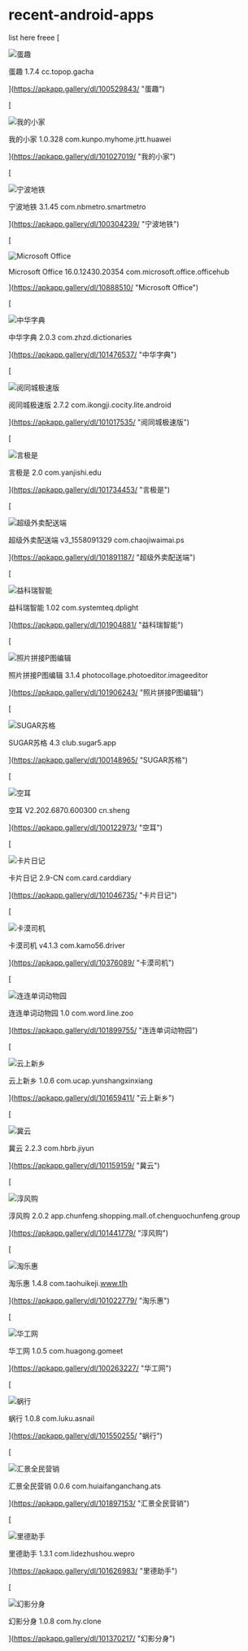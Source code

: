 # recent-android-apps
list here freee
[

![蛋趣](https://i3.wp.com/appimg3.apkapp.gallery/hwmarket/files/application/icon144/dabc4e9efbd24c4c95195ba2e18e262c.png?w=58)

蛋趣 1.7.4 cc.topop.gacha



](https://apkapp.gallery/dl/100529843/ "蛋趣")

[

![我的小家](https://i3.wp.com/appimg3.apkapp.gallery/hwmarket/files/application/icon144/64/2efe13a0e35f47209452f1cfffbb6b55.png?w=58)

我的小家 1.0.328 com.kunpo.myhome.jrtt.huawei



](https://apkapp.gallery/dl/101027019/ "我的小家")

[

![宁波地铁](https://i3.wp.com/appimg3.apkapp.gallery/hwmarket/files/application/icon144/88f932fa50944e99b65fa7598f5e41ae.png?w=58)

宁波地铁 3.1.45 com.nbmetro.smartmetro



](https://apkapp.gallery/dl/100304239/ "宁波地铁")

[

![Microsoft Office](https://i3.wp.com/appimg3.apkapp.gallery/hwmarket/files/application/icon144/8852b24cee584679a552022f0553b6c8.png?w=58)

Microsoft Office 16.0.12430.20354 com.microsoft.office.officehub



](https://apkapp.gallery/dl/10888510/ "Microsoft Office")

[

![中华字典](https://i3.wp.com/appimg3.apkapp.gallery/hwmarket/files/application/icon144/62ce9d4898c34ae68c7b3b0c748c0a61.png?w=58)

中华字典 2.0.3 com.zhzd.dictionaries



](https://apkapp.gallery/dl/101476537/ "中华字典")

[

![阅同城极速版](https://i3.wp.com/appimg3.apkapp.gallery/hwmarket/files/application/icon144/1f419186d27846c9a57a0a1952fc7372.png?w=58)

阅同城极速版 2.7.2 com.ikongji.cocity.lite.android



](https://apkapp.gallery/dl/101017535/ "阅同城极速版")

[

![言极是](https://i3.wp.com/appimg3.apkapp.gallery/hwmarket/files/application/icon144/03e469c144754143b9ff34f08d6acae9.png?w=58)

言极是 2.0 com.yanjishi.edu



](https://apkapp.gallery/dl/101734453/ "言极是")

[

![超级外卖配送端](https://i3.wp.com/appimg3.apkapp.gallery/hwmarket/files/application/icon144/abe08c76976d40c29c398f98eb00571e.png?w=58)

超级外卖配送端 v3\_1558091329 com.chaojiwaimai.ps



](https://apkapp.gallery/dl/101891187/ "超级外卖配送端")

[

![益科瑞智能](https://i3.wp.com/appimg3.apkapp.gallery/hwmarket/files/application/icon144/e4f30bddf02246d1bedfb2b16a33b504.png?w=58)

益科瑞智能 1.02 com.systemteq.dplight



](https://apkapp.gallery/dl/101904881/ "益科瑞智能")

[

![照片拼接P图编辑](https://i3.wp.com/appimg3.apkapp.gallery/hwmarket/files/application/icon144/1a6f610ba85c438d9399a74a6f6e27b6.png?w=58)

照片拼接P图编辑 3.1.4 photocollage.photoeditor.imageeditor



](https://apkapp.gallery/dl/101906243/ "照片拼接P图编辑")

[

![SUGAR苏格](https://i3.wp.com/appimg3.apkapp.gallery/hwmarket/files/application/icon144/d2350f534f0142acae243cb67aec37ed.png?w=58)

SUGAR苏格 4.3 club.sugar5.app



](https://apkapp.gallery/dl/100148965/ "SUGAR苏格")

[

![空耳](https://i3.wp.com/appimg3.apkapp.gallery/hwmarket/files/application/icon144/de1c0a80ad6f48b29e14ee8f7d3e5b92.png?w=58)

空耳 V2.202.6870.600300 cn.sheng



](https://apkapp.gallery/dl/100122973/ "空耳")

[

![卡片日记](https://i3.wp.com/appimg3.apkapp.gallery/hwmarket/files/application/icon144/86b426de5b604145be775de1238c1895.png?w=58)

卡片日记 2.9-CN com.card.carddiary



](https://apkapp.gallery/dl/101046735/ "卡片日记")

[

![卡漠司机](https://i3.wp.com/appimg3.apkapp.gallery/hwmarket/files/application/icon144/c6397ca68d7b46bb8285af28bee99506.png?w=58)

卡漠司机 v4.1.3 com.kamo56.driver



](https://apkapp.gallery/dl/10376089/ "卡漠司机")

[

![连连单词动物园](https://i3.wp.com/appimg3.apkapp.gallery/hwmarket/files/application/icon144/8cc5983b409942ffb9b868ab54d11808.png?w=58)

连连单词动物园 1.0 com.word.line.zoo



](https://apkapp.gallery/dl/101899755/ "连连单词动物园")

[

![云上新乡](https://i3.wp.com/appimg3.apkapp.gallery/hwmarket/files/application/icon144/5d8fdb42520d45c4826c4d089d27077d.png?w=58)

云上新乡 1.0.6 com.ucap.yunshangxinxiang



](https://apkapp.gallery/dl/101659411/ "云上新乡")

[

![冀云](https://i3.wp.com/appimg3.apkapp.gallery/hwmarket/files/application/icon144/915465563dd54768a0037e033202790b.png?w=58)

冀云 2.2.3 com.hbrb.jiyun



](https://apkapp.gallery/dl/101159159/ "冀云")

[

![淳风购](https://i3.wp.com/appimg3.apkapp.gallery/hwmarket/files/application/icon144/64/f5b126317d2a410a900fd7003303499c.png?w=58)

淳风购 2.0.2 app.chunfeng.shopping.mall.of.chenguochunfeng.group



](https://apkapp.gallery/dl/101441779/ "淳风购")

[

![淘乐惠](https://i3.wp.com/appimg3.apkapp.gallery/hwmarket/files/application/icon144/9d712a652f334117b95477e63f213192.png?w=58)

淘乐惠 1.4.8 com.taohuikeji.www.tlh



](https://apkapp.gallery/dl/101022779/ "淘乐惠")

[

![华工网](https://i3.wp.com/appimg3.apkapp.gallery/hwmarket/files/application/icon144/80c9f91b475f457bac79b4421d7f7b04.png?w=58)

华工网 1.0.5 com.huagong.gomeet



](https://apkapp.gallery/dl/100263227/ "华工网")

[

![蜗行](https://i3.wp.com/appimg3.apkapp.gallery/hwmarket/files/application/icon144/613abfb2e29742108284408295c07de9.png?w=58)

蜗行 1.0.8 com.luku.asnail



](https://apkapp.gallery/dl/101550255/ "蜗行")

[

![汇景全民营销](https://i3.wp.com/appimg3.apkapp.gallery/hwmarket/files/application/icon144/39a8c100024c40acafd8e20817e1ec56.png?w=58)

汇景全民营销 0.0.6 com.huiaifanganchang.ats



](https://apkapp.gallery/dl/101897153/ "汇景全民营销")

[

![里德助手](https://i3.wp.com/appimg3.apkapp.gallery/hwmarket/files/application/icon144/6e562130ccac480399948ec19fa54216.png?w=58)

里德助手 1.3.1 com.lidezhushou.wepro



](https://apkapp.gallery/dl/101626983/ "里德助手")

[

![幻影分身](https://i3.wp.com/appimg3.apkapp.gallery/hwmarket/files/application/icon144/3c9e4e0007b5463d94ef58ecc92d55dd.png?w=58)

幻影分身 1.0.8 com.hy.clone



](https://apkapp.gallery/dl/101370217/ "幻影分身")
